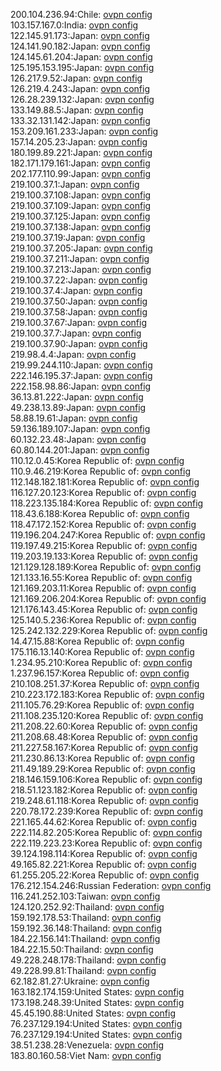 200.104.236.94:Chile: [ovpn config](vpn/200_104_236_94.ovpn)  
103.157.167.0:India: [ovpn config](vpn/103_157_167_0.ovpn)  
122.145.91.173:Japan: [ovpn config](vpn/122_145_91_173.ovpn)  
124.141.90.182:Japan: [ovpn config](vpn/124_141_90_182.ovpn)  
124.145.61.204:Japan: [ovpn config](vpn/124_145_61_204.ovpn)  
125.195.153.195:Japan: [ovpn config](vpn/125_195_153_195.ovpn)  
126.217.9.52:Japan: [ovpn config](vpn/126_217_9_52.ovpn)  
126.219.4.243:Japan: [ovpn config](vpn/126_219_4_243.ovpn)  
126.28.239.132:Japan: [ovpn config](vpn/126_28_239_132.ovpn)  
133.149.88.5:Japan: [ovpn config](vpn/133_149_88_5.ovpn)  
133.32.131.142:Japan: [ovpn config](vpn/133_32_131_142.ovpn)  
153.209.161.233:Japan: [ovpn config](vpn/153_209_161_233.ovpn)  
157.14.205.23:Japan: [ovpn config](vpn/157_14_205_23.ovpn)  
180.199.89.221:Japan: [ovpn config](vpn/180_199_89_221.ovpn)  
182.171.179.161:Japan: [ovpn config](vpn/182_171_179_161.ovpn)  
202.177.110.99:Japan: [ovpn config](vpn/202_177_110_99.ovpn)  
219.100.37.1:Japan: [ovpn config](vpn/219_100_37_1.ovpn)  
219.100.37.108:Japan: [ovpn config](vpn/219_100_37_108.ovpn)  
219.100.37.109:Japan: [ovpn config](vpn/219_100_37_109.ovpn)  
219.100.37.125:Japan: [ovpn config](vpn/219_100_37_125.ovpn)  
219.100.37.138:Japan: [ovpn config](vpn/219_100_37_138.ovpn)  
219.100.37.19:Japan: [ovpn config](vpn/219_100_37_19.ovpn)  
219.100.37.205:Japan: [ovpn config](vpn/219_100_37_205.ovpn)  
219.100.37.211:Japan: [ovpn config](vpn/219_100_37_211.ovpn)  
219.100.37.213:Japan: [ovpn config](vpn/219_100_37_213.ovpn)  
219.100.37.22:Japan: [ovpn config](vpn/219_100_37_22.ovpn)  
219.100.37.4:Japan: [ovpn config](vpn/219_100_37_4.ovpn)  
219.100.37.50:Japan: [ovpn config](vpn/219_100_37_50.ovpn)  
219.100.37.58:Japan: [ovpn config](vpn/219_100_37_58.ovpn)  
219.100.37.67:Japan: [ovpn config](vpn/219_100_37_67.ovpn)  
219.100.37.7:Japan: [ovpn config](vpn/219_100_37_7.ovpn)  
219.100.37.90:Japan: [ovpn config](vpn/219_100_37_90.ovpn)  
219.98.4.4:Japan: [ovpn config](vpn/219_98_4_4.ovpn)  
219.99.244.110:Japan: [ovpn config](vpn/219_99_244_110.ovpn)  
222.146.195.37:Japan: [ovpn config](vpn/222_146_195_37.ovpn)  
222.158.98.86:Japan: [ovpn config](vpn/222_158_98_86.ovpn)  
36.13.81.222:Japan: [ovpn config](vpn/36_13_81_222.ovpn)  
49.238.13.89:Japan: [ovpn config](vpn/49_238_13_89.ovpn)  
58.88.19.61:Japan: [ovpn config](vpn/58_88_19_61.ovpn)  
59.136.189.107:Japan: [ovpn config](vpn/59_136_189_107.ovpn)  
60.132.23.48:Japan: [ovpn config](vpn/60_132_23_48.ovpn)  
60.80.144.201:Japan: [ovpn config](vpn/60_80_144_201.ovpn)  
110.12.0.45:Korea Republic of: [ovpn config](vpn/110_12_0_45.ovpn)  
110.9.46.219:Korea Republic of: [ovpn config](vpn/110_9_46_219.ovpn)  
112.148.182.181:Korea Republic of: [ovpn config](vpn/112_148_182_181.ovpn)  
116.127.20.123:Korea Republic of: [ovpn config](vpn/116_127_20_123.ovpn)  
118.223.135.184:Korea Republic of: [ovpn config](vpn/118_223_135_184.ovpn)  
118.43.6.188:Korea Republic of: [ovpn config](vpn/118_43_6_188.ovpn)  
118.47.172.152:Korea Republic of: [ovpn config](vpn/118_47_172_152.ovpn)  
119.196.204.247:Korea Republic of: [ovpn config](vpn/119_196_204_247.ovpn)  
119.197.49.215:Korea Republic of: [ovpn config](vpn/119_197_49_215.ovpn)  
119.203.19.133:Korea Republic of: [ovpn config](vpn/119_203_19_133.ovpn)  
121.129.128.189:Korea Republic of: [ovpn config](vpn/121_129_128_189.ovpn)  
121.133.16.55:Korea Republic of: [ovpn config](vpn/121_133_16_55.ovpn)  
121.169.203.11:Korea Republic of: [ovpn config](vpn/121_169_203_11.ovpn)  
121.169.206.204:Korea Republic of: [ovpn config](vpn/121_169_206_204.ovpn)  
121.176.143.45:Korea Republic of: [ovpn config](vpn/121_176_143_45.ovpn)  
125.140.5.236:Korea Republic of: [ovpn config](vpn/125_140_5_236.ovpn)  
125.242.132.229:Korea Republic of: [ovpn config](vpn/125_242_132_229.ovpn)  
14.47.15.88:Korea Republic of: [ovpn config](vpn/14_47_15_88.ovpn)  
175.116.13.140:Korea Republic of: [ovpn config](vpn/175_116_13_140.ovpn)  
1.234.95.210:Korea Republic of: [ovpn config](vpn/1_234_95_210.ovpn)  
1.237.96.157:Korea Republic of: [ovpn config](vpn/1_237_96_157.ovpn)  
210.108.251.37:Korea Republic of: [ovpn config](vpn/210_108_251_37.ovpn)  
210.223.172.183:Korea Republic of: [ovpn config](vpn/210_223_172_183.ovpn)  
211.105.76.29:Korea Republic of: [ovpn config](vpn/211_105_76_29.ovpn)  
211.108.235.120:Korea Republic of: [ovpn config](vpn/211_108_235_120.ovpn)  
211.208.22.60:Korea Republic of: [ovpn config](vpn/211_208_22_60.ovpn)  
211.208.68.48:Korea Republic of: [ovpn config](vpn/211_208_68_48.ovpn)  
211.227.58.167:Korea Republic of: [ovpn config](vpn/211_227_58_167.ovpn)  
211.230.86.13:Korea Republic of: [ovpn config](vpn/211_230_86_13.ovpn)  
211.49.189.29:Korea Republic of: [ovpn config](vpn/211_49_189_29.ovpn)  
218.146.159.106:Korea Republic of: [ovpn config](vpn/218_146_159_106.ovpn)  
218.51.123.182:Korea Republic of: [ovpn config](vpn/218_51_123_182.ovpn)  
219.248.61.118:Korea Republic of: [ovpn config](vpn/219_248_61_118.ovpn)  
220.78.172.239:Korea Republic of: [ovpn config](vpn/220_78_172_239.ovpn)  
221.165.44.62:Korea Republic of: [ovpn config](vpn/221_165_44_62.ovpn)  
222.114.82.205:Korea Republic of: [ovpn config](vpn/222_114_82_205.ovpn)  
222.119.223.23:Korea Republic of: [ovpn config](vpn/222_119_223_23.ovpn)  
39.124.198.114:Korea Republic of: [ovpn config](vpn/39_124_198_114.ovpn)  
49.165.82.221:Korea Republic of: [ovpn config](vpn/49_165_82_221.ovpn)  
61.255.205.22:Korea Republic of: [ovpn config](vpn/61_255_205_22.ovpn)  
176.212.154.246:Russian Federation: [ovpn config](vpn/176_212_154_246.ovpn)  
116.241.252.103:Taiwan: [ovpn config](vpn/116_241_252_103.ovpn)  
124.120.252.92:Thailand: [ovpn config](vpn/124_120_252_92.ovpn)  
159.192.178.53:Thailand: [ovpn config](vpn/159_192_178_53.ovpn)  
159.192.36.148:Thailand: [ovpn config](vpn/159_192_36_148.ovpn)  
184.22.156.141:Thailand: [ovpn config](vpn/184_22_156_141.ovpn)  
184.22.15.50:Thailand: [ovpn config](vpn/184_22_15_50.ovpn)  
49.228.248.178:Thailand: [ovpn config](vpn/49_228_248_178.ovpn)  
49.228.99.81:Thailand: [ovpn config](vpn/49_228_99_81.ovpn)  
62.182.81.27:Ukraine: [ovpn config](vpn/62_182_81_27.ovpn)  
163.182.174.159:United States: [ovpn config](vpn/163_182_174_159.ovpn)  
173.198.248.39:United States: [ovpn config](vpn/173_198_248_39.ovpn)  
45.45.190.88:United States: [ovpn config](vpn/45_45_190_88.ovpn)  
76.237.129.194:United States: [ovpn config](vpn/76_237_129_194.ovpn)  
76.237.129.194:United States: [ovpn config](vpn/76_237_129_194.ovpn)  
38.51.238.28:Venezuela: [ovpn config](vpn/38_51_238_28.ovpn)  
183.80.160.58:Viet Nam: [ovpn config](vpn/183_80_160_58.ovpn)  
